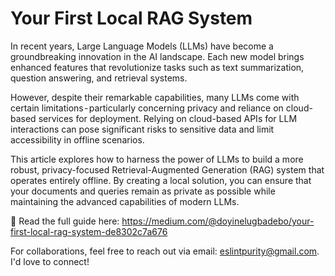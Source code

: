 # Your First Local RAG System

In recent years, Large Language Models (LLMs) have become a groundbreaking innovation in the AI landscape. Each new model brings enhanced features that revolutionize tasks such as text summarization, question answering, and retrieval systems.

However, despite their remarkable capabilities, many LLMs come with certain limitations - particularly concerning privacy and reliance on cloud-based services for deployment. Relying on cloud-based APIs for LLM interactions can pose significant risks to sensitive data and limit accessibility in offline scenarios.

This article explores how to harness the power of LLMs to build a more robust, privacy-focused Retrieval-Augmented Generation (RAG) system that operates entirely offline. By creating a local solution, you can ensure that your documents and queries remain as private as possible while maintaining the advanced capabilities of modern LLMs.

📖 Read the full guide here: https://medium.com/@doyinelugbadebo/your-first-local-rag-system-de8302c7a676
 

For collaborations, feel free to reach out via email: eslintpurity@gmail.com. I'd love to connect!